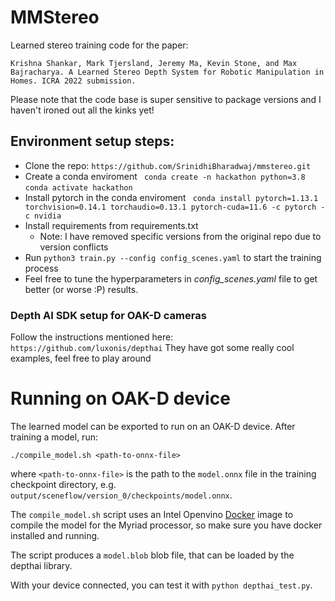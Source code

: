 # MMStereo

Learned stereo training code for the paper:

```
Krishna Shankar, Mark Tjersland, Jeremy Ma, Kevin Stone, and Max Bajracharya. A Learned Stereo Depth System for Robotic Manipulation in Homes. ICRA 2022 submission.
```

Please note that the code base is super sensitive to package versions and I haven't ironed out all the kinks yet!

## Environment setup steps:

- Clone the repo:
    ```https://github.com/SrinidhiBharadwaj/mmstereo.git```
- Create a conda enviroment
    ``` conda create -n hackathon python=3.8```
    ```conda activate hackathon```
- Install pytorch in the conda enviroment
    ``` conda install pytorch=1.13.1 torchvision=0.14.1 torchaudio=0.13.1 pytorch-cuda=11.6 -c pytorch -c nvidia```
- Install requirements from requirements.txt
    - Note: I have removed specific versions from the original repo due to version conflicts
- Run ```python3 train.py --config config_scenes.yaml``` to start the training process
- Feel free to tune the hyperparameters in *config_scenes.yaml* file to get better (or worse :P) results.

### Depth AI SDK setup for OAK-D cameras

Follow the instructions mentioned here:
```https://github.com/luxonis/depthai```
 They have got some really cool examples, feel free to play around
 


# Running on OAK-D device

The learned model can be exported to run on an OAK-D device. After training a model, run:
```
./compile_model.sh <path-to-onnx-file>
```
where `<path-to-onnx-file>` is the path to the `model.onnx` file in the training checkpoint directory, e.g. `output/sceneflow/version_0/checkpoints/model.onnx`.

The `compile_model.sh` script uses an Intel Openvino [Docker](https://docs.docker.com/engine/install/ubuntu/) image to compile the model for the Myriad processor, so make sure you have docker installed and running.

The script produces a `model.blob` blob file, that can be loaded by the depthai library.

With your device connected, you can test it with `python depthai_test.py`.



